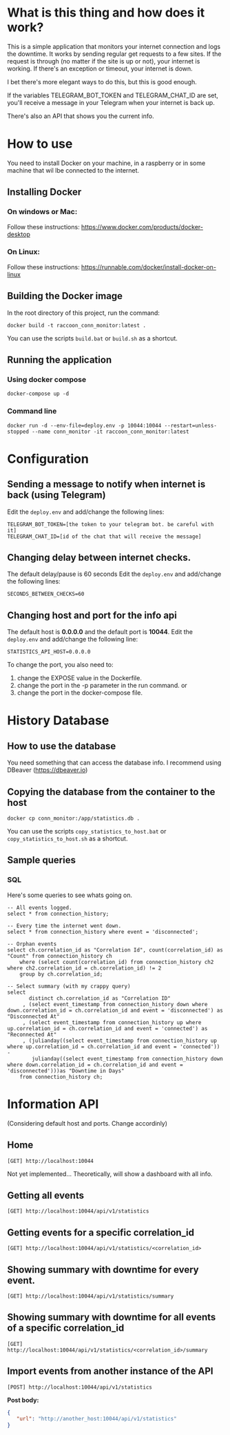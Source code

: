 # What is this thing and how does it work?
This is a simple application that monitors your internet connection and logs the downtime.
It works by sending regular get requests to a few sites. 
If the request is through (no matter if the site is up or not), your internet is working. 
If there's an exception or timeout, your internet is down.

I bet there's more elegant ways to do this, but this is good enough.

If the variables TELEGRAM_BOT_TOKEN and TELEGRAM_CHAT_ID are set, you'll receive a message in your Telegram when your
internet is back up.

There's also an API that shows you the current info. 


# How to use
You need to install Docker on your machine, in a raspberry or in some machine that wil lbe connected to the internet.

## Installing Docker
### On windows or Mac:
Follow these instructions: https://www.docker.com/products/docker-desktop

### On Linux:
Follow these instructions: https://runnable.com/docker/install-docker-on-linux

## Building the Docker image
In the root directory of this project, run the command:
```shell script
docker build -t raccoon_conn_monitor:latest .
```

You can use the scripts ```build.bat``` or ```build.sh``` as a shortcut. 

## Running the application
### Using docker compose
```shell script
docker-compose up -d
```  

### Command line
```shell script
docker run -d --env-file=deploy.env -p 10044:10044 --restart=unless-stopped --name conn_monitor -it raccoon_conn_monitor:latest
```


# Configuration
## Sending a message to notify when internet is back (using Telegram)
Edit the ```deploy.env``` and add/change the following lines:
```shell script
TELEGRAM_BOT_TOKEN=[the token to your telegram bot. be careful with it]
TELEGRAM_CHAT_ID=[id of the chat that will receive the message]
```

## Changing delay between internet checks.
The default delay/pause is 60 seconds
Edit the ```deploy.env``` and add/change the following lines:
```shell script
SECONDS_BETWEEN_CHECKS=60
```

## Changing host and port for the info api
The default host is **0.0.0.0** and the default port is **10044**.
Edit the ```deploy.env``` and add/change the following line:
```shell script
STATISTICS_API_HOST=0.0.0.0
```

To change the port, you also need to:
 1. change the EXPOSE value in the Dockerfile.
 2. change the port in the -p parameter in the run command.
 or
 3. change the port in the docker-compose file.


# History Database
## How to use the database 
You need something that can access the database info. I recommend using DBeaver (https://dbeaver.io)

## Copying the database from the container to the host
```shell script
docker cp conn_monitor:/app/statistics.db .
```
You can use the scripts ```copy_statistics_to_host.bat``` or ```copy_statistics_to_host.sh``` as a shortcut.

## Sample queries
### SQL
Here's some queries to see whats going on.
```sqlite
-- All events logged.
select * from connection_history;

-- Every time the internet went down.
select * from connection_history where event = 'disconnected';

-- Orphan events
select ch.correlation_id as "Correlation Id", count(correlation_id) as "Count" from connection_history ch
    where (select count(correlation_id) from connection_history ch2 where ch2.correlation_id = ch.correlation_id) != 2
    group by ch.correlation_id;

-- Select summary (with my crappy query)
select
       distinct ch.correlation_id as "Correlation ID"
     , (select event_timestamp from connection_history down where down.correlation_id = ch.correlation_id and event = 'disconnected') as "Disconnected At"
     , (select event_timestamp from connection_history up where up.correlation_id = ch.correlation_id and event = 'connected') as "Reconnected At"
     , (julianday((select event_timestamp from connection_history up where up.correlation_id = ch.correlation_id and event = 'connected')) -
        julianday((select event_timestamp from connection_history down where down.correlation_id = ch.correlation_id and event = 'disconnected')))as "Downtime in Days"
    from connection_history ch;
```

# Information API
(Considering default host and ports. Change accordinly)

## Home
```api
[GET] http://localhost:10044
```
Not yet implemented... 
Theoretically, will show a dashboard with all info.

## Getting all events
```api
[GET] http://localhost:10044/api/v1/statistics
```

## Getting events for a specific correlation_id
```api
[GET] http://localhost:10044/api/v1/statistics/<correlation_id>
```

## Showing summary with downtime for every event.
```api
[GET] http://localhost:10044/api/v1/statistics/summary
```

## Showing summary with downtime for all events of a specific correlation_id
```api
[GET] http://localhost:10044/api/v1/statistics/<correlation_id>/summary
```

## Import events from another instance of the API
```api
[POST] http://localhost:10044/api/v1/statistics
```

**Post body:**
```json
{
   "url": "http://another_host:10044/api/v1/statistics"
}
```